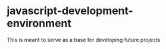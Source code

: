 # javascript-development-environment
This is meant to serve as a base for developing future projects

